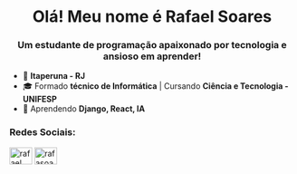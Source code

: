<h1 align="center">Olá! Meu nome é Rafael Soares</h1>
<h3 align="center">Um estudante de programação apaixonado por tecnologia e ansioso em aprender!</h3>

- 📍  **Itaperuna - RJ**
- 🎓 Formado **técnico de Informática** | Cursando **Ciência e Tecnologia - UNIFESP**
- 🌱 Aprendendo **Django, React, IA**

<h3 align="left">Redes Sociais:</h3>
<p align="left">
<a href="https://linkedin.com/in/rafael-soares-362897271" target="blank"><img align="center" src="https://raw.githubusercontent.com/rahuldkjain/github-profile-readme-generator/master/src/images/icons/Social/linked-in-alt.svg" alt="rafael soares" height="30" width="40" /></a>
<a href="https://instagram.com/rafasoaresi" target="blank"><img align="center" src="https://raw.githubusercontent.com/rahuldkjain/github-profile-readme-generator/master/src/images/icons/Social/instagram.svg" alt="rafasoaresi" height="30" width="40" /></a>
</p>
<p></p>
